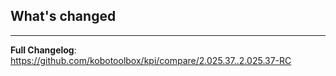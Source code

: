 <!-- version number should be already in the releases title, no need to repeat here. -->
## What's changed


****

**Full Changelog**: https://github.com/kobotoolbox/kpi/compare/2.025.37..2.025.37-RC
<!-- generated by git-cliff -->
